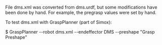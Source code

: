 File dms.xml was converted from dms.urdf, but some modifications have been done by hand.
For example, the pregrasp values were set by hand.

To test dms.xml with GraspPlanner (part of Simox):

$ GraspPlanner --robot dms.xml --endeffector DMS --preshape "Grasp Preshape"
